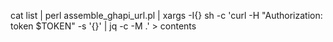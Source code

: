 cat list | perl assemble_ghapi_url.pl | xargs -I{} sh -c 'curl -H "Authorization: token $TOKEN" -s '{}' | jq -c -M .' > contents

